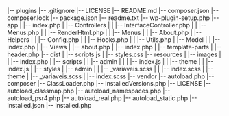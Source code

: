 |-- plugins
    |-- .gitignore
    |-- LICENSE
    |-- README.md
    |-- composer.json
    |-- composer.lock
    |-- package.json
    |-- readme.txt
    |-- wp-plugin-setup.php
    |-- app
    |   |-- index.php
    |   |-- Controllers
    |   |   |-- InterfaceController.php
    |   |   |-- Menus.php
    |   |   |-- RenderHtml.php
    |   |   |-- Menus
    |   |       |-- About.php
    |   |-- Helpers
    |   |   |-- Config.php
    |   |   |-- Hooks.php
    |   |   |-- Utils.php
    |   |-- Model
    |   |   |-- index.php
    |   |-- Views
    |       |-- about.php
    |       |-- index.php
    |       |-- template-parts
    |           |-- header.php
    |-- dist
    |   |-- scripts.js
    |   |-- styles.css
    |-- resources
    |   |-- images
    |   |   |-- index.php
    |   |-- scripts
    |   |   |-- admin
    |   |   |   |-- index.js
    |   |   |-- theme
    |   |       |-- index.js
    |   |-- styles
    |       |-- admin
    |       |   |-- _variaveis.scss
    |       |   |-- index.scss
    |       |-- theme
    |           |-- _variaveis.scss
    |           |-- index.scss
    |-- vendor
        |-- autoload.php
        |-- composer
            |-- ClassLoader.php
            |-- InstalledVersions.php
            |-- LICENSE
            |-- autoload_classmap.php
            |-- autoload_namespaces.php
            |-- autoload_psr4.php
            |-- autoload_real.php
            |-- autoload_static.php
            |-- installed.json
            |-- installed.php
